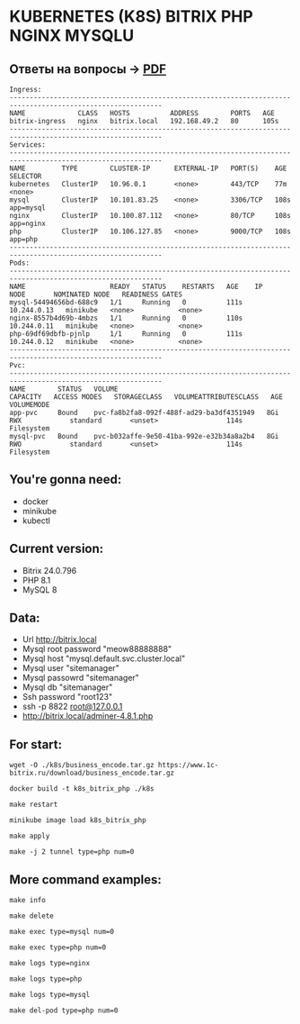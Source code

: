 # KUBERNETES (K8S) BITRIX PHP NGINX MYSQLU

## Ответы на вопросы -> [PDF](https://github.com/mizuhomizuho/kubernetes-k8s-bitrix-php-nginx-mysql/blob/master/Result.pdf)

```text
Ingress:
------------------------------------------------------------------------------------------------------------
NAME             CLASS   HOSTS          ADDRESS        PORTS   AGE
bitrix-ingress   nginx   bitrix.local   192.168.49.2   80      105s
------------------------------------------------------------------------------------------------------------
Services:
------------------------------------------------------------------------------------------------------------
NAME         TYPE        CLUSTER-IP      EXTERNAL-IP   PORT(S)    AGE    SELECTOR
kubernetes   ClusterIP   10.96.0.1       <none>        443/TCP    77m    <none>
mysql        ClusterIP   10.101.83.25    <none>        3306/TCP   108s   app=mysql
nginx        ClusterIP   10.100.87.112   <none>        80/TCP     108s   app=nginx
php          ClusterIP   10.106.127.85   <none>        9000/TCP   108s   app=php
------------------------------------------------------------------------------------------------------------
Pods:
------------------------------------------------------------------------------------------------------------
NAME                     READY   STATUS    RESTARTS   AGE    IP            NODE       NOMINATED NODE   READINESS GATES
mysql-54494656bd-688c9   1/1     Running   0          111s   10.244.0.13   minikube   <none>           <none>
nginx-8557b4d69b-4mbzs   1/1     Running   0          110s   10.244.0.11   minikube   <none>           <none>
php-69df69dbfb-pjnlp     1/1     Running   0          111s   10.244.0.12   minikube   <none>           <none>
------------------------------------------------------------------------------------------------------------
Pvc:
------------------------------------------------------------------------------------------------------------
NAME        STATUS   VOLUME                                     CAPACITY   ACCESS MODES   STORAGECLASS   VOLUMEATTRIBUTESCLASS   AGE    VOLUMEMODE
app-pvc     Bound    pvc-fa8b2fa8-092f-488f-ad29-ba3df4351949   8Gi        RWX            standard       <unset>                 114s   Filesystem
mysql-pvc   Bound    pvc-b032affe-9e50-41ba-992e-e32b34a8a2b4   8Gi        RWO            standard       <unset>                 114s   Filesystem
```

## You're gonna need:

- docker
- minikube
- kubectl

## Current version:

- Bitrix 24.0.796
- PHP 8.1
- MySQL 8

## Data:

- Url http://bitrix.local
- Mysql root password "meow88888888"
- Mysql host "mysql.default.svc.cluster.local"
- Mysql user "sitemanager"
- Mysql passowrd "sitemanager"
- Mysql db "sitemanager"
- Ssh password "root123"
- ssh -p 8822 root@127.0.0.1
- http://bitrix.local/adminer-4.8.1.php

## For start:

```shell
wget -O ./k8s/business_encode.tar.gz https://www.1c-bitrix.ru/download/business_encode.tar.gz
```
```shell
docker build -t k8s_bitrix_php ./k8s
```
```shell
make restart
```
```shell
minikube image load k8s_bitrix_php
```
```shell
make apply
```
```shell
make -j 2 tunnel type=php num=0
```

## More command examples:

```shell
make info
```
```shell
make delete
```
```shell
make exec type=mysql num=0
```
```shell
make exec type=php num=0
```
```shell
make logs type=nginx
```
```shell
make logs type=php
```
```shell
make logs type=mysql
```
```shell
make del-pod type=php num=0
```
